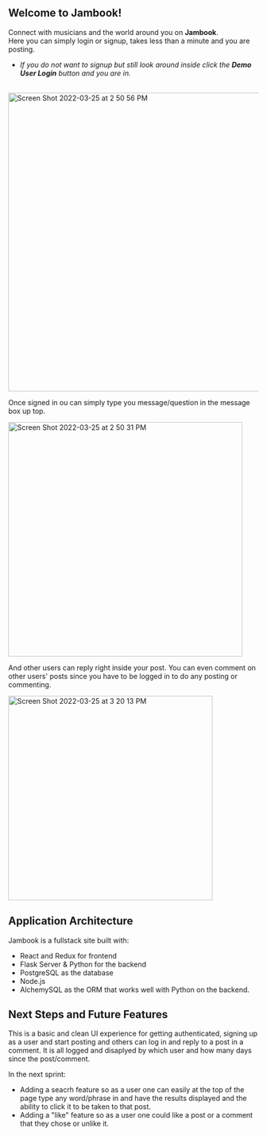 ## Welcome to Jambook!<br />
Connect with musicians and the world around you on **Jambook**.<br />
Here you can simply login or signup, takes less than a minute and you are posting.

* *If you do not want to signup but still look around inside click the **Demo User Login** button and you are in.*
<br />

<img width="600" alt="Screen Shot 2022-03-25 at 2 50 56 PM" src="https://user-images.githubusercontent.com/2349101/160207191-2be61c13-c68c-4d8f-9170-a121f0e4ae4d.png">
<br />

Once signed in ou can simply type you message/question in the message box up top.<br />

<img width="471" alt="Screen Shot 2022-03-25 at 2 50 31 PM" src="https://user-images.githubusercontent.com/2349101/160207162-4a8e167d-5e65-403c-a54b-d375bec069ec.png">
<br />

And other users can reply right inside your post. You can even comment on other users' posts since you have to be logged in to do any posting or commenting.<br />

<img width="411" alt="Screen Shot 2022-03-25 at 3 20 13 PM" src="https://user-images.githubusercontent.com/2349101/160209655-8dd5a763-53b3-46fa-a930-e7f4766ae926.png">
<br />


## Application Architecture
Jambook is a fullstack site built with:
* React and Redux for frontend 
* Flask Server & Python for the backend 
* PostgreSQL as the database
* Node.js
* AlchemySQL as the ORM that works well with Python on the backend.



## Next Steps and Future Features
This is a basic and clean UI experience for getting authenticated, signing up as a user and start posting and others can log in and reply to a post in a comment. It is all logged and disaplyed by which user and how many days since the post/comment.

In the next sprint:
* Adding a seacrh feature so as a user one can easily at the top of the page type any word/phrase in and have the results displayed and the ability to click it to be taken to that post.
* Adding a "like" feature so as a user one could like a post or a comment that they chose or unlike it.

